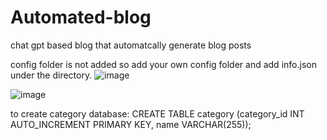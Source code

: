 # Automated-blog
chat gpt based blog that automatcally generate blog posts


config folder is not added so add your own config folder and add info.json under the directory.
![image](https://user-images.githubusercontent.com/79344902/220010640-304086ab-77db-40b9-be86-90c74a962eaf.png)

![image](https://user-images.githubusercontent.com/79344902/220010518-8ebcc5d6-8f31-46bf-aab4-542603cd69e7.png)

to create category database:
CREATE TABLE category (category_id INT AUTO_INCREMENT PRIMARY KEY, name VARCHAR(255));
